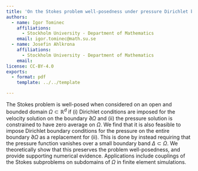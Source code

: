 ```yaml
---
title: 'On the Stokes problem well-posedness under pressure Dirichlet boundary conditions'
authors:
  - name: Igor Tominec
    affiliations:
      - Stockholm University - Department of Mathematics
    email: igor.tominec@math.su.se
  - name: Josefin Ahlkrona
    affiliations:
      - Stockholm University - Department of Mathematics
    email:
license: CC-BY-4.0
exports:
  - format: pdf
    template: ../../template

---
```


The Stokes problem is well-posed when considered on an open and bounded domain $\Omega\subset \mathbb{R}^d$ if (i) Dirichlet conditions are imposed for the velocity solution on the boundary $\partial\Omega$ and (ii) the pressure solution is constrained to have zero average on $\Omega$. We find that it is also feasible to impose Dirichlet boundary conditions for the pressure on the entire boundary $\partial\Omega$ as a replacement for (ii). This is done by instead requiring that the pressure function vanishes over a small boundary band $\Delta \subset \Omega$. We theoretically show that this preserves the problem well-posedness, and provide supporting numerical evidence. Applications include couplings of the Stokes subproblems on subdomains of $\Omega$ in finite element simulations.
